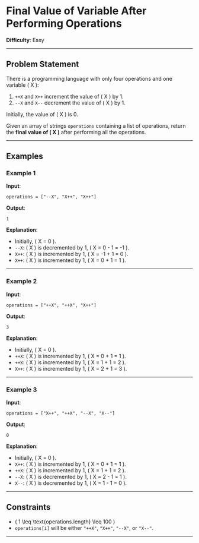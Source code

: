 # Final Value of Variable After Performing Operations  

**Difficulty**: Easy  

---

## Problem Statement  

There is a programming language with only four operations and one variable \( X \):  

1. `++X` and `X++` increment the value of \( X \) by 1.  
2. `--X` and `X--` decrement the value of \( X \) by 1.  

Initially, the value of \( X \) is 0.  

Given an array of strings `operations` containing a list of operations, return the **final value of \( X \)** after performing all the operations.  

---

## Examples  

### Example 1  

**Input**:  
```plaintext
operations = ["--X", "X++", "X++"]
```  

**Output**:  
```plaintext
1
```  

**Explanation**:  
- Initially, \( X = 0 \).  
- `--X`: \( X \) is decremented by 1, \( X = 0 - 1 = -1 \).  
- `X++`: \( X \) is incremented by 1, \( X = -1 + 1 = 0 \).  
- `X++`: \( X \) is incremented by 1, \( X = 0 + 1 = 1 \).  

---

### Example 2  

**Input**:  
```plaintext
operations = ["++X", "++X", "X++"]
```  

**Output**:  
```plaintext
3
```  

**Explanation**:  
- Initially, \( X = 0 \).  
- `++X`: \( X \) is incremented by 1, \( X = 0 + 1 = 1 \).  
- `++X`: \( X \) is incremented by 1, \( X = 1 + 1 = 2 \).  
- `X++`: \( X \) is incremented by 1, \( X = 2 + 1 = 3 \).  

---

### Example 3  

**Input**:  
```plaintext
operations = ["X++", "++X", "--X", "X--"]
```  

**Output**:  
```plaintext
0
```  

**Explanation**:  
- Initially, \( X = 0 \).  
- `X++`: \( X \) is incremented by 1, \( X = 0 + 1 = 1 \).  
- `++X`: \( X \) is incremented by 1, \( X = 1 + 1 = 2 \).  
- `--X`: \( X \) is decremented by 1, \( X = 2 - 1 = 1 \).  
- `X--`: \( X \) is decremented by 1, \( X = 1 - 1 = 0 \).  

---

## Constraints  

- \( 1 \leq \text{operations.length} \leq 100 \)  
- `operations[i]` will be either `"++X"`, `"X++"`, `"--X"`, or `"X--"`.  

---